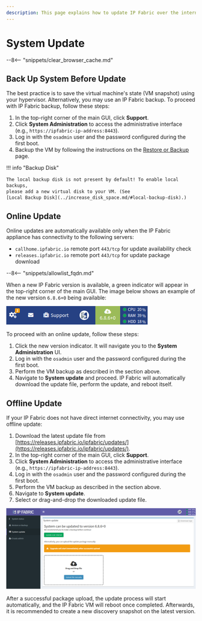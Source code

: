 ```yaml
---
description: This page explains how to update IP Fabric over the internet or using an update file.
---
```


# System Update

--8<-- "snippets/clear_browser_cache.md"

## Back Up System Before Update

The best practice is to save the virtual machine's state (VM snapshot) using
your hypervisor. Alternatively, you may use an IP Fabric backup. To proceed with
IP Fabric backup, follow these steps:

1. In the top-right corner of the main GUI, click **Support**.
2. Click **System Administration** to access the administrative interface (e.g.,
   `https://ipfabric-ip-address:8443`).
3. Log in with the `osadmin` user and the password configured during the first
   boot.
4. Backup the VM by following the instructions on the
   [Restore or Backup](restore_or_backup.md) page.

!!! info "Backup Disk"

    The local backup disk is not present by default! To enable local backups,
    please add a new virtual disk to your VM. (See
    [Local Backup Disk](../increase_disk_space.md/#local-backup-disk).)

## Online Update

Online updates are automatically available only when the IP Fabric appliance has
connectivity to the following servers:

- `callhome.ipfabric.io` remote port `443/tcp` for update availability check
- `releases.ipfabric.io` remote port `443/tcp` for update package download

--8<-- "snippets/allowlist_fqdn.md"

When a new IP Fabric version is available, a green indicator will appear in the
top-right corner of the main GUI. The image below shows an example of the new
version `6.8.6+0` being available:

![New version 6.8.6+0 available](system_update_new_version.png)

To proceed with an online update, follow these steps:

1. Click the new version indicator. It will navigate you to the **System
   Administration** UI.
2. Log in with the `osadmin` user and the password configured during the first
   boot.
3. Perform the VM backup as described in the section above.
4. Navigate to **System update** and proceed. IP Fabric will automatically
   download the update file, perform the update, and reboot itself.

## Offline Update

If your IP Fabric does not have direct internet connectivity, you may use
offline update:

1. Download the latest update file from
   [https://releases.ipfabric.io/ipfabric/updates/](https://releases.ipfabric.io/ipfabric/updates/).
2. In the top-right corner of the main GUI, click **Support**.
3. Click **System Administration** to access the administrative interface (e.g.,
   `https://ipfabric-ip-address:8443`).
4. Log in with the `osadmin` user and the password configured during the first
   boot.
5. Perform the VM backup as described in the section above.
6. Navigate to **System update**.
7. Select or drag-and-drop the downloaded update file.

![IP Fabric system update in progress](system_update.png)

After a successful package upload, the update process will start automatically,
and the IP Fabric VM will reboot once completed. Afterwards, it is recommended
to create a new discovery snapshot on the latest version.
